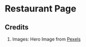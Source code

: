 # Restaurant Page
## Credits
1. Images: Hero Image from [Pexels](https://www.pexels.com/photo/empty-dining-tables-and-chairs-1579739/)